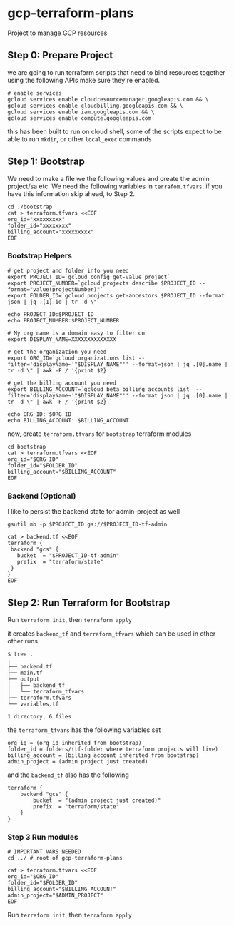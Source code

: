 # gcp-terraform-plans

Project to manage GCP resources

## Step 0: Prepare Project

we are going to run terraform scripts that need to bind resources together using the following APIs make sure they're enabled.

```shell
# enable services
gcloud services enable cloudresourcemanager.googleapis.com && \
gcloud services enable cloudbilling.googleapis.com && \
gcloud services enable iam.googleapis.com && \
gcloud services enable compute.googleapis.com
```

this has been built to run on cloud shell, some of the scripts expect to be able to run `mkdir`, or other `local_exec` commands

## Step 1: Bootstrap

We need to make a file we the following values and create the admin project/sa etc. We need the following variables in `terrafom.tfvars`. if you have this information skip ahead, to Step 2. 

```shell
cd ./bootstrap
cat > terraform.tfvars <<EOF
org_id="xxxxxxxxx"
folder_id="xxxxxxxx"
billing_account="xxxxxxxxx"
EOF
```

### Bootstrap Helpers 

```shell
# get project and folder info you need
export PROJECT_ID=`gcloud config get-value project`
export PROJECT_NUMBER=`gcloud projects describe $PROJECT_ID --format="value(projectNumber)"`
export FOLDER_ID=`gcloud projects get-ancestors $PROJECT_ID --format json | jq .[1].id | tr -d \"`

echo PROJECT_ID:$PROJECT_ID
echo PROJECT_NUMBER:$PROJECT_NUMBER

# My org name is a domain easy to filter on
export DISPLAY_NAME=XXXXXXXXXXXXXX

# get the organization you need
export ORG_ID=`gcloud organizations list --filter='displayName~'"$DISPLAY_NAME"'' --format=json | jq .[0].name | tr -d \" | awk -F / '{print $2}'`

# get the billing account you need
export BILLING_ACCOUNT=`gcloud beta billing accounts list  --filter='displayName~'"$DISPLAY_NAME"'' --format json | jq .[0].name | tr -d \" | awk -F / '{print $2}'`

echo ORG_ID: $ORG_ID
echo BILLING_ACCOUNT: $BILLING_ACCOUNT
```

now, create `terraform.tfvars` for `bootstrap` terraform modules

```shell
cd bootstrap
cat > terraform.tfvars <<EOF
org_id="$ORG_ID"
folder_id="$FOLDER_ID"
billing_account="$BILLING_ACCOUNT"
EOF
```

### Backend (Optional)

I like to persist the backend state for admin-project as well

```shell
gsutil mb -p $PROJECT_ID gs://$PROJECT_ID-tf-admin

cat > backend.tf <<EOF
terraform {
 backend "gcs" {
   bucket  = "$PROJECT_ID-tf-admin"
   prefix  = "terraform/state"
 }
}
EOF
```

## Step 2: Run Terraform for Bootstrap

Run `terraform init`, then `terraform apply`

it creates `backend_tf` and `terraform_tfvars` which can be used in other other runs.

```
$ tree .
.
├── backend.tf
├── main.tf
├── output
│   ├── backend_tf
│   └── terraform_tfvars
├── terraform.tfvars
└── variables.tf

1 directory, 6 files
```

the `terraform_tfvars` has the following variables set

```
org_ig = (org id inherited from bootstrap)
folder_id = folders/(tf-folder where terraform projects will live)
billing_account = (billing account inherited from bootstrap)
admin_project = (admin project just created)
```

and the `backend_tf` also has the following

```
terraform {
    backend "gcs" {
        bucket  = "(admin project just created)"
        prefix  = "terraform/state"
    }
}
```

### Step 3 Run modules 


```shell
# IMPORTANT VARS NEEDED
cd ../ # root of gcp-terraform-plans

cat > terraform.tfvars <<EOF
org_id="$ORG_ID"
folder_id="$FOLDER_ID"
billing_account="$BILLING_ACCOUNT"
admin_project="$ADMIN_PROJECT"
EOF
```

Run `terraform init`, then `terraform apply`
